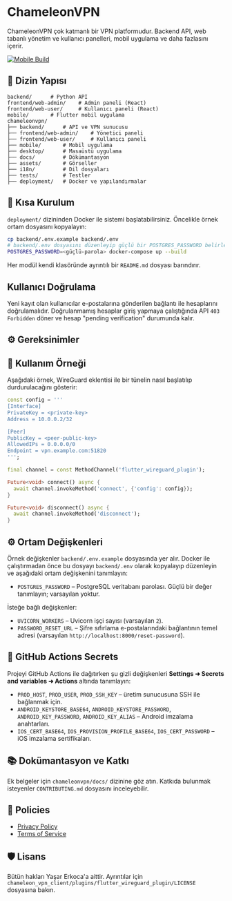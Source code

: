 # ChameleonVPN

ChameleonVPN çok katmanlı bir VPN platformudur. Backend API, web tabanlı yönetim
ve kullanıcı panelleri, mobil uygulama ve daha fazlasını içerir.

[![Mobile Build](https://github.com/yasarerkoca/ChameleonVPN/actions/workflows/release.yml/badge.svg)](https://github.com/yasarerkoca/ChameleonVPN/actions/workflows/release.yml)


## 📁 Dizin Yapısı

```
backend/      # Python API
frontend/web-admin/    # Admin paneli (React)
frontend/web-user/     # Kullanıcı paneli (React)
mobile/       # Flutter mobil uygulama
chameleonvpn/
├── backend/      # API ve VPN sunucusu
├── frontend/web-admin/    # Yönetici paneli
├── frontend/web-user/     # Kullanıcı paneli
├── mobile/       # Mobil uygulama
├── desktop/      # Masaüstü uygulama
├── docs/         # Dökümantasyon
├── assets/       # Görseller
├── i18n/         # Dil dosyaları
├── tests/        # Testler
├── deployment/   # Docker ve yapılandırmalar
```

## 🚀 Kısa Kurulum

`deployment/` dizininden Docker ile sistemi başlatabilirsiniz. Öncelikle örnek
ortam dosyasını kopyalayın:

```bash
cp backend/.env.example backend/.env
# backend/.env dosyasını düzenleyip güçlü bir POSTGRES_PASSWORD belirleyin
POSTGRES_PASSWORD=<güçlü-parola> docker-compose up --build
```

Her modül kendi klasöründe ayrıntılı bir `README.md` dosyası barındırır.

## Kullanıcı Doğrulama

Yeni kayıt olan kullanıcılar e-postalarına gönderilen bağlantı ile hesaplarını doğrulamalıdır.
Doğrulanmamış hesaplar giriş yapmaya çalıştığında API `403 Forbidden` döner ve hesap "pending verification" durumunda kalır.

## ⚙️ Gereksinimler

## 🔌 Kullanım Örneği

Aşağıdaki örnek, WireGuard eklentisi ile bir tünelin nasıl başlatılıp durdurulacağını gösterir:

```dart
const config = '''
[Interface]
PrivateKey = <private-key>
Address = 10.0.0.2/32

[Peer]
PublicKey = <peer-public-key>
AllowedIPs = 0.0.0.0/0
Endpoint = vpn.example.com:51820
''';

final channel = const MethodChannel('flutter_wireguard_plugin');

Future<void> connect() async {
  await channel.invokeMethod('connect', {'config': config});
}

Future<void> disconnect() async {
  await channel.invokeMethod('disconnect');
}
```


## ⚙️ Ortam Değişkenleri

Örnek değişkenler `backend/.env.example` dosyasında yer alır. Docker ile
çalıştırmadan önce bu dosyayı `backend/.env` olarak kopyalayıp düzenleyin ve
aşağıdaki ortam değişkenini tanımlayın:

- `POSTGRES_PASSWORD` – PostgreSQL veritabanı parolası. Güçlü bir değer tanımlayın; varsayılan yoktur.

İsteğe bağlı değişkenler:

- `UVICORN_WORKERS` – Uvicorn işçi sayısı (varsayılan `2`).
- `PASSWORD_RESET_URL` – Şifre sıfırlama e-postalarındaki bağlantının temel adresi (varsayılan `http://localhost:8000/reset-password`).

## 🔐 GitHub Actions Secrets

Projeyi GitHub Actions ile dağıtırken şu gizli değişkenleri **Settings ➜ Secrets and variables ➜ Actions** altında tanımlayın:

- `PROD_HOST`, `PROD_USER`, `PROD_SSH_KEY` – üretim sunucusuna SSH ile bağlanmak için.
- `ANDROID_KEYSTORE_BASE64`, `ANDROID_KEYSTORE_PASSWORD`, `ANDROID_KEY_PASSWORD`, `ANDROID_KEY_ALIAS` – Android imzalama anahtarları.
- `IOS_CERT_BASE64`, `IOS_PROVISION_PROFILE_BASE64`, `IOS_CERT_PASSWORD` – iOS imzalama sertifikaları.


## 📚 Dokümantasyon ve Katkı

Ek belgeler için `chameleonvpn/docs/` dizinine göz atın. Katkıda bulunmak
isteyenler `CONTRIBUTING.md` dosyasını inceleyebilir.

## 📄 Policies

- [Privacy Policy](docs/privacy.md)
- [Terms of Service](docs/terms.md)


## 🛡️ Lisans

Bütün hakları Yaşar Erkoca'a aittir.
Ayrıntılar için `chameleon_vpn_client/plugins/flutter_wireguard_plugin/LICENSE` dosyasına bakın.
